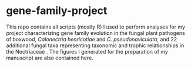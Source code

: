 # gene-family-project

This repo contains all scripts (mostly R) I used to perform analyses for my project characterizing gene family evolution in the fungal plant pathogens of boxwood, <em>Calonectria henricotiae</em> and <em>C. pseudonaviculata</em>, and 22 additional fungal taxa representing taxonomic and trophic relationships in the Nectriaceae . The figures I generated for the preparation of my manuscript are also contained here.
